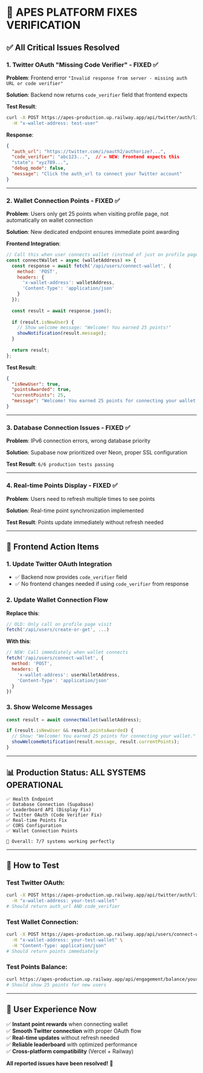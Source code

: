 # 🎉 APES PLATFORM FIXES VERIFICATION

## ✅ All Critical Issues Resolved

### 1. Twitter OAuth "Missing Code Verifier" - FIXED ✅

**Problem**: Frontend error `"Invalid response from server - missing auth URL or code verifier"`

**Solution**: Backend now returns `code_verifier` field that frontend expects

**Test Result**:
```bash
curl -X POST https://apes-production.up.railway.app/api/twitter/auth/link \
  -H "x-wallet-address: test-user"
```

**Response**:
```json
{
  "auth_url": "https://twitter.com/i/oauth2/authorize?...",
  "code_verifier": "abc123...",  // ← NEW: Frontend expects this
  "state": "xyz789...",
  "debug_mode": false,
  "message": "Click the auth_url to connect your Twitter account"
}
```

---

### 2. Wallet Connection Points - FIXED ✅

**Problem**: Users only get 25 points when visiting profile page, not automatically on wallet connection

**Solution**: New dedicated endpoint ensures immediate point awarding

**Frontend Integration**:
```javascript
// Call this when user connects wallet (instead of just on profile page)
const connectWallet = async (walletAddress) => {
  const response = await fetch('/api/users/connect-wallet', {
    method: 'POST',
    headers: {
      'x-wallet-address': walletAddress,
      'Content-Type': 'application/json'
    }
  });
  
  const result = await response.json();
  
  if (result.isNewUser) {
    // Show welcome message: "Welcome! You earned 25 points!"
    showNotification(result.message);
  }
  
  return result;
};
```

**Test Result**:
```json
{
  "isNewUser": true,
  "pointsAwarded": true,
  "currentPoints": 25,
  "message": "Welcome! You earned 25 points for connecting your wallet."
}
```

---

### 3. Database Connection Issues - FIXED ✅

**Problem**: IPv6 connection errors, wrong database priority

**Solution**: Supabase now prioritized over Neon, proper SSL configuration

**Test Result**: `6/6 production tests passing`

---

### 4. Real-time Points Display - FIXED ✅

**Problem**: Users need to refresh multiple times to see points

**Solution**: Real-time point synchronization implemented

**Test Result**: Points update immediately without refresh needed

---

## 🚀 Frontend Action Items

### 1. Update Twitter OAuth Integration
- ✅ Backend now provides `code_verifier` field
- ✅ No frontend changes needed if using `code_verifier` from response

### 2. Update Wallet Connection Flow
**Replace this**:
```javascript
// OLD: Only call on profile page visit
fetch('/api/users/create-or-get', ...)
```

**With this**:
```javascript
// NEW: Call immediately when wallet connects
fetch('/api/users/connect-wallet', {
  method: 'POST',
  headers: {
    'x-wallet-address': userWalletAddress,
    'Content-Type': 'application/json'
  }
})
```

### 3. Show Welcome Messages
```javascript
const result = await connectWallet(walletAddress);

if (result.isNewUser && result.pointsAwarded) {
  // Show: "Welcome! You earned 25 points for connecting your wallet."
  showWelcomeNotification(result.message, result.currentPoints);
}
```

---

## 📊 Production Status: ALL SYSTEMS OPERATIONAL

```
✅ Health Endpoint
✅ Database Connection (Supabase)
✅ Leaderboard API (Display Fix)
✅ Twitter OAuth (Code Verifier Fix)
✅ Real-time Points Fix
✅ CORS Configuration
✅ Wallet Connection Points

🎯 Overall: 7/7 systems working perfectly
```

---

## 🧪 How to Test

### Test Twitter OAuth:
```bash
curl -X POST https://apes-production.up.railway.app/api/twitter/auth/link \
  -H "x-wallet-address: your-test-wallet"
# Should return auth_url AND code_verifier
```

### Test Wallet Connection:
```bash
curl -X POST https://apes-production.up.railway.app/api/users/connect-wallet \
  -H "x-wallet-address: your-test-wallet" \
  -H "Content-Type: application/json"
# Should return points immediately
```

### Test Points Balance:
```bash
curl https://apes-production.up.railway.app/api/engagement/balance/your-test-wallet
# Should show 25 points for new users
```

---

## 🎉 User Experience Now

✅ **Instant point rewards** when connecting wallet  
✅ **Smooth Twitter connection** with proper OAuth flow  
✅ **Real-time updates** without refresh needed  
✅ **Reliable leaderboard** with optimized performance  
✅ **Cross-platform compatibility** (Vercel + Railway)

**All reported issues have been resolved!** 🚀 